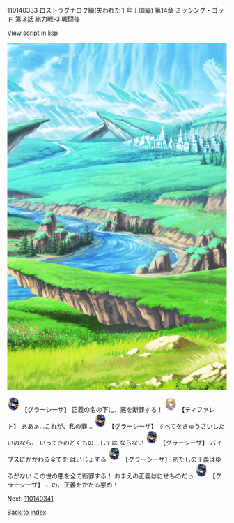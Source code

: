 110140333 ロストラグナロク編(失われた千年王国編) 第14章 ミッシング・ゴッド 第３話 総力戦-3 戦闘後

[View script in lisp](../scripts/110140333.txt)

![plain.png](../images/backgrounds/plain.png)

<img src="../images/units/3302619.png" alt="3302619.png" height="34"/>
【グラーシーザ】
正義の名の下に、悪を断罪する！

<img src="../images/units/3503211.png" alt="3503211.png" height="34"/>
【ティファレト】
ああぁ…これが、私の罪…

<img src="../images/units/3302619.png" alt="3302619.png" height="34"/>
【グラーシーザ】
すべてをきゅうさいしたいのなら、
いってきのどくものこしては
ならない

<img src="../images/units/3302619.png" alt="3302619.png" height="34"/>
【グラーシーザ】
バイブスにかかわる全てを
はいじょする

<img src="../images/units/3302619.png" alt="3302619.png" height="34"/>
【グラーシーザ】
あたしの正義はゆるがない
この世の悪を全て断罪する！
おまえの正義はにせものだっ

<img src="../images/units/3302619.png" alt="3302619.png" height="34"/>
【グラーシーザ】
この、正義をかたる悪め！


Next: [110140341](110140341.md)

[Back to index](index.md)
